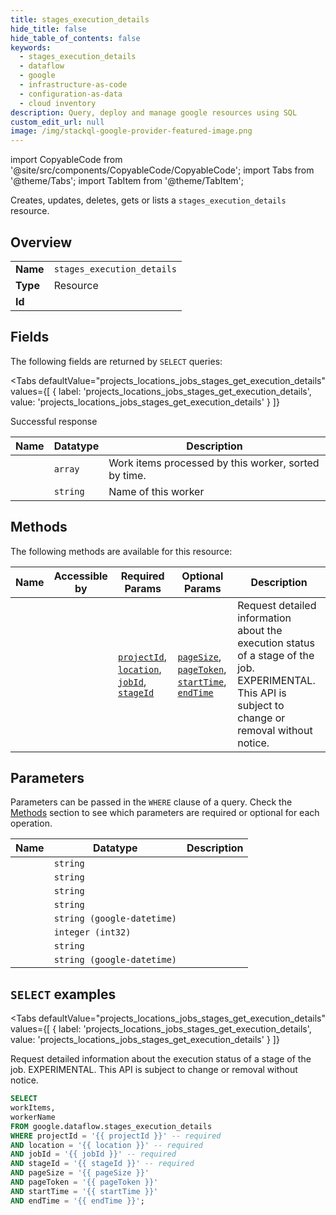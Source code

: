 ```yaml
--- 
title: stages_execution_details
hide_title: false
hide_table_of_contents: false
keywords:
  - stages_execution_details
  - dataflow
  - google
  - infrastructure-as-code
  - configuration-as-data
  - cloud inventory
description: Query, deploy and manage google resources using SQL
custom_edit_url: null
image: /img/stackql-google-provider-featured-image.png
---
```


import CopyableCode from '@site/src/components/CopyableCode/CopyableCode';
import Tabs from '@theme/Tabs';
import TabItem from '@theme/TabItem';

Creates, updates, deletes, gets or lists a <code>stages_execution_details</code> resource.

## Overview
<table><tbody>
<tr><td><b>Name</b></td><td><code>stages_execution_details</code></td></tr>
<tr><td><b>Type</b></td><td>Resource</td></tr>
<tr><td><b>Id</b></td><td><CopyableCode code="google.dataflow.stages_execution_details" /></td></tr>
</tbody></table>

## Fields

The following fields are returned by `SELECT` queries:

<Tabs
    defaultValue="projects_locations_jobs_stages_get_execution_details"
    values={[
        { label: 'projects_locations_jobs_stages_get_execution_details', value: 'projects_locations_jobs_stages_get_execution_details' }
    ]}
>
<TabItem value="projects_locations_jobs_stages_get_execution_details">

Successful response

<table>
<thead>
    <tr>
    <th>Name</th>
    <th>Datatype</th>
    <th>Description</th>
    </tr>
</thead>
<tbody>
<tr>
    <td><CopyableCode code="workItems" /></td>
    <td><code>array</code></td>
    <td>Work items processed by this worker, sorted by time.</td>
</tr>
<tr>
    <td><CopyableCode code="workerName" /></td>
    <td><code>string</code></td>
    <td>Name of this worker</td>
</tr>
</tbody>
</table>
</TabItem>
</Tabs>

## Methods

The following methods are available for this resource:

<table>
<thead>
    <tr>
    <th>Name</th>
    <th>Accessible by</th>
    <th>Required Params</th>
    <th>Optional Params</th>
    <th>Description</th>
    </tr>
</thead>
<tbody>
<tr>
    <td><a href="#projects_locations_jobs_stages_get_execution_details"><CopyableCode code="projects_locations_jobs_stages_get_execution_details" /></a></td>
    <td><CopyableCode code="select" /></td>
    <td><a href="#parameter-projectId"><code>projectId</code></a>, <a href="#parameter-location"><code>location</code></a>, <a href="#parameter-jobId"><code>jobId</code></a>, <a href="#parameter-stageId"><code>stageId</code></a></td>
    <td><a href="#parameter-pageSize"><code>pageSize</code></a>, <a href="#parameter-pageToken"><code>pageToken</code></a>, <a href="#parameter-startTime"><code>startTime</code></a>, <a href="#parameter-endTime"><code>endTime</code></a></td>
    <td>Request detailed information about the execution status of a stage of the job. EXPERIMENTAL. This API is subject to change or removal without notice.</td>
</tr>
</tbody>
</table>

## Parameters

Parameters can be passed in the `WHERE` clause of a query. Check the [Methods](#methods) section to see which parameters are required or optional for each operation.

<table>
<thead>
    <tr>
    <th>Name</th>
    <th>Datatype</th>
    <th>Description</th>
    </tr>
</thead>
<tbody>
<tr id="parameter-jobId">
    <td><CopyableCode code="jobId" /></td>
    <td><code>string</code></td>
    <td></td>
</tr>
<tr id="parameter-location">
    <td><CopyableCode code="location" /></td>
    <td><code>string</code></td>
    <td></td>
</tr>
<tr id="parameter-projectId">
    <td><CopyableCode code="projectId" /></td>
    <td><code>string</code></td>
    <td></td>
</tr>
<tr id="parameter-stageId">
    <td><CopyableCode code="stageId" /></td>
    <td><code>string</code></td>
    <td></td>
</tr>
<tr id="parameter-endTime">
    <td><CopyableCode code="endTime" /></td>
    <td><code>string (google-datetime)</code></td>
    <td></td>
</tr>
<tr id="parameter-pageSize">
    <td><CopyableCode code="pageSize" /></td>
    <td><code>integer (int32)</code></td>
    <td></td>
</tr>
<tr id="parameter-pageToken">
    <td><CopyableCode code="pageToken" /></td>
    <td><code>string</code></td>
    <td></td>
</tr>
<tr id="parameter-startTime">
    <td><CopyableCode code="startTime" /></td>
    <td><code>string (google-datetime)</code></td>
    <td></td>
</tr>
</tbody>
</table>

## `SELECT` examples

<Tabs
    defaultValue="projects_locations_jobs_stages_get_execution_details"
    values={[
        { label: 'projects_locations_jobs_stages_get_execution_details', value: 'projects_locations_jobs_stages_get_execution_details' }
    ]}
>
<TabItem value="projects_locations_jobs_stages_get_execution_details">

Request detailed information about the execution status of a stage of the job. EXPERIMENTAL. This API is subject to change or removal without notice.

```sql
SELECT
workItems,
workerName
FROM google.dataflow.stages_execution_details
WHERE projectId = '{{ projectId }}' -- required
AND location = '{{ location }}' -- required
AND jobId = '{{ jobId }}' -- required
AND stageId = '{{ stageId }}' -- required
AND pageSize = '{{ pageSize }}'
AND pageToken = '{{ pageToken }}'
AND startTime = '{{ startTime }}'
AND endTime = '{{ endTime }}';
```
</TabItem>
</Tabs>
